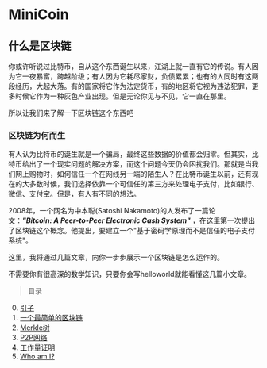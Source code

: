 # MiniCoin

## 什么是区块链

你或许听说过比特币，自从这个东西诞生以来，江湖上就一直有它的传说。有人因为它一夜暴富，跨越阶级；有人因为它耗尽家财，负债累累；也有的人同时有这两段经历，大起大落。有的国家将它作为法定货币，有的地区将它视为违法犯罪，更多时候它作为一种灰色产业出现。但是无论你见与不见，它一直在那里。

所以让我们来了解一下区块链这个东西吧

### 区块链为何而生
有人认为比特币的诞生就是一个骗局，最终这些数据的价值都会归零。但其实，比特币给出了一个现实问题的解决方案，而这个问题今天仍会困扰我们。那就是当我们网上购物时，如何信任一个在网线另一端的陌生人？在比特币诞生以前，还有现在的大多数时候，我们选择依靠一个可信任的第三方来处理电子支付，比如银行、微信、支付宝。但是，有人有不同的想法。


2008年，一个网名为中本聪(Satoshi Nakamoto)的人发布了一篇论文：***"Bitcoin: A Peer-to-Peer Electronic Cash System"*** ，在这里第一次提出了区块链这个概念。他提出，要建立一个"基于密码学原理而不是信任的电子支付系统"。

这里，我将通过几篇文章，向你一步步展示一个区块链是怎么运作的。

不需要你有很高深的数学知识，只要你会写helloworld就能看懂这几篇小文章。

> 目录

0. [引子](./Tutor/0_intro.md)
1. [一个最简单的区块链](./Tutor/1_simple_blockchain.md)
2. [Merkle树](./Tutor/2_Merkle_Tree.md) 
3. [P2P网络](./Tutor/3_p2p_network.md)
4. [工作量证明](./Tutor/4_pow.md)
5. [Who am I?](./Tutor/5_whoami.md)
